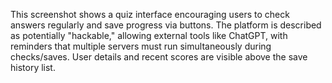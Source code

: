This screenshot shows a quiz interface encouraging users to check answers regularly and save progress via buttons. The platform is described as potentially "hackable," allowing external tools like ChatGPT, with reminders that multiple servers must run simultaneously during checks/saves. User details and recent scores are visible above the save history list.